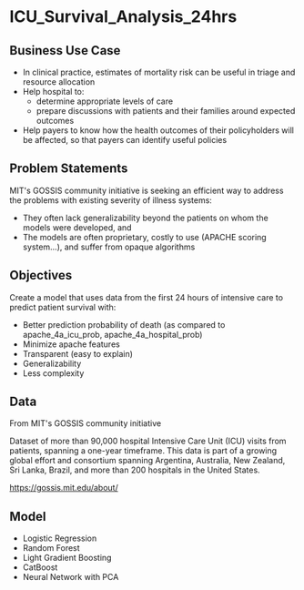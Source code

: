 # ICU_Survival_Analysis_24hrs

## Business Use Case
- In clinical practice, estimates of mortality risk can be useful in triage and resource allocation
- Help hospital to:
  - determine appropriate levels of care
  - prepare discussions with patients and their families around expected outcomes
- Help payers to know how the health outcomes of their policyholders will be affected, so that payers can identify useful policies

## Problem Statements
MIT's GOSSIS community initiative is seeking an efficient way to address the problems with existing severity of illness systems: 
- They often lack generalizability beyond the patients on whom the models were developed, and
- The models are often proprietary, costly to use (APACHE scoring system…), and suffer from opaque algorithms

## Objectives
Create a model that uses data from the first 24 hours of intensive care to predict patient survival with:
- Better prediction probability of death (as compared to apache_4a_icu_prob, apache_4a_hospital_prob)
- Minimize apache features 
- Transparent (easy to explain)
- Generalizability
- Less complexity


## Data
From MIT's GOSSIS community initiative 

Dataset of more than 90,000 hospital Intensive Care Unit (ICU) visits from patients, spanning a one-year timeframe. 
This data is part of a growing global effort and consortium spanning Argentina, Australia, New Zealand, Sri Lanka, Brazil, and more than 200 hospitals in the United States.

https://gossis.mit.edu/about/


## Model
- Logistic Regression
- Random Forest
- Light Gradient Boosting
- CatBoost
- Neural Network with PCA


